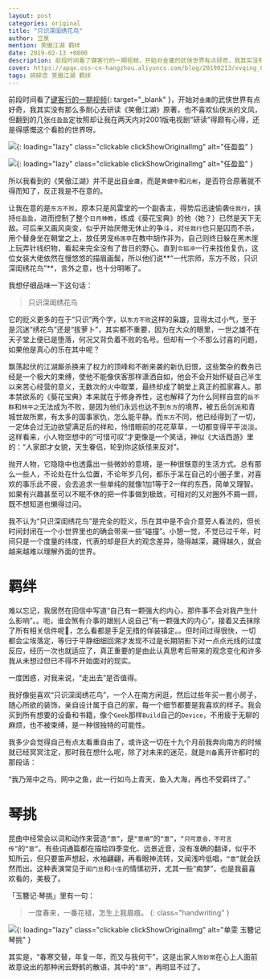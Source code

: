 ```yaml
---
layout: post
categories: original
title: "只识深闺绣花鸟"
author: 立泉
mention: 笑傲江湖 羁绊
date: 2019-02-13 +0800
description: 前段时间看了键客行的一期视频，开始对金庸的武侠世界有点好奇，我其实没有那么多耐心去研读《笑傲江湖》原著，也不喜欢仙侠派的文风，但翻到的几张任盈盈定妆照却让我在两天内对2001版电视剧“研读”得颇有心得，还是得感慨这个看脸的世界呀。
cover: https://apqx.oss-cn-hangzhou.aliyuncs.com/blog/20190213/xvqing_02.jpg
tags: 碎碎念 笑傲江湖 羁绊
---
```


前段时间看了[键客行的一期视频](https://www.bilibili.com/video/av14253687/){: target="_blank" }，开始对`金庸`的武侠世界有点好奇，我其实没有那么多耐心去研读《笑傲江湖》原著，也不喜欢仙侠派的文风，但翻到的几张`任盈盈`定妆照却让我在两天内对2001版电视剧“研读”得颇有心得，还是得感慨这个看脸的世界呀。

![](https://apqx.oss-cn-hangzhou.aliyuncs.com/blog/20190213/xvqing_01.jpg){: loading="lazy" class="clickable clickShowOriginalImg" alt="任盈盈" }

![](https://apqx.oss-cn-hangzhou.aliyuncs.com/blog/20190213/xvqing_02.jpg){: loading="lazy" class="clickable clickShowOriginalImg" alt="任盈盈" }

所以我看到的《笑傲江湖》并不是出自`金庸`，而是`黄健中`和`元彬`，是否符合原著就不得而知了，反正我是不在意的。

让我在意的是`东方不败`，原本只是风雷堂的一个副香主，得势后迅速偷袭`任我行`，挟持`任盈盈`，进而控制了整个`日月神教`，练成《葵花宝典》的他（她？）已然是天下无敌。可后来又画风突变，似乎开始厌倦无休止的争斗，对`任我行`也只是囚而不杀，用个替身坐在朝堂之上，放任男宠`杨莲亭`在教中胡作非为，自己则终日躲在黑木崖上玩弄针线织物，看起来完全没有了昔日的野心。直到`令狐冲`一行来找他复仇，这位女装大佬依然在慢悠悠的描眉画鬓，所以他们说**“一代宗师，东方不败，只识深闺绣花鸟”**，言外之意，也十分明晰了。

我想仔细品味一下这句话：

> 只识深闺绣花鸟

它的贬义更多的在于“只识”两个字，以`东方不败`这样的枭雄，显得太过小气，至于是沉迷“绣花鸟”还是“拔萝卜”，其实都不重要，因为在大众的眼里，一世之雄不在天子堂上便已是堕落，何况又背负着不败的名号。但却有一个不那么讨喜的问题，如果他是真心的乐在其中呢？

飘荡起伏的江湖厮杀换来了权力的顶峰和不断来袭的新仇旧恨，这些繁杂的教务已经是一个极大的束缚，使他不能像侠客那样潇洒自如，他会不会开始怀疑自己半生以来苦心经营的意义，无数次的火中取栗，最终却成了朝堂上真正的孤家寡人。那本禁欲系的《葵花宝典》本来就在于修身养性，这也解释了为什么同样自宫的`岳不群`和`林平之`无法成为不败，是因为他们永远也达不到`东方`的境界，被五岳剑派和青城世故所累，有太多的国事家仇，怎么能平静。而`东方`不同，他已经得到了一切，一定体会过无边欲望满足后的祥和，怜惜眼前的花花草草，一切都变得平平淡淡。这样看来，小人物空想中的“可惜可叹”才更像是一个笑话，神似《大话西游》里的：“人家郎才女貌，天生眷侣，轮到你这妖怪来反对”。

抛开人物，它隐隐中也透露出一些微妙的意境，是一种很惬意的生活方式。总有那么一些人，不论处在什么位置，不论年岁几何，都乐于呆在自己的小圈子里，对喜欢的事乐此不疲，会去追求一些单纯的就像1加1等于2一样的东西，简单又理智。如果有兴趣甚至可以不眠不休的把一件事做到极致，可相对的又对圈外不屑一顾，既不想知道也懒得过问。

我不认为“只识深闺绣花鸟”是完全的贬义，乐在其中是不会介意旁人看法的，但长时间封闭在一个小世界里也的确会带来一些“碰撞”。小憩一觉，不觉已过千年，时间只是一个度量的纬度，代表的却是巨大的观念差异，隐得越深，藏得越久，就会越来越难以理解外面的世界。

# 羁绊

难以忘记，我居然在回信中写道“自己有一颗强大的内心，那件事不会对我产生什么影响”。。呃，谁会煞有介事的跟别人说自己“有一颗强大的内心”，接着又去抹除了所有相关信件呢🙁，怎么看都是手足无措的佯装镇定。。但时间过得很快，一切都会尘埃落定，等归于平静细细回溯才发现不过是长期阴影下对一点点光线的过度反应，经历一次也就适应了，真正重要的是由此认真思考后带来的观念变化和许多我从未想过但已不得不开始面对的现实。

一度困惑，对我来说，“走出去”是否值得。

我好像挺喜欢“只识深闺绣花鸟”，一个人在南方闲逛，然后过些年买一套小房子，随心所欲的装饰，亲自设计属于自己的家，每一个细节都要是我喜欢的样子。我会买到所有想要的设备和书籍，像个`Geek`那样`Build`自己的`Device`，不用疲于无聊的麻烦，也不被束缚，是一种很独特的可能性。

我多少会觉得自己有点太看重自由了，或许这一切在十九个月前我奔向南方的时候就已经冥冥注定，那时我在想什么呢，除了对未来的迷茫，就是`刘备`离开许都时的那段话：

“我乃笼中之鸟，网中之鱼，此一行如鸟上青天，鱼入大海，再也不受羁绊了。”

# 琴挑

昆曲中经常会以词和动作来营造`“意”`，是`“意境”`的`“意”`，`“只可意会，不可言传”`的`“意”`。有些词通篇都在描绘四季变化、远景近音，没有准确的翻译，似乎不知所云，但只要笛声想起，水袖翩翩，再看眼神流转，又闻浅吟低唱，`“意”`就会跃然而出。这种表演常见于`闺门旦`和`小生`的情愫初开，尤其一些“痴梦”，也是我最喜欢看的，美极了。

「玉簪记·琴挑」里有一句：

> 一度春来，一番花褪，怎生上我眉痕。
{: class="handwriting" }

![](https://apqx.oss-cn-hangzhou.aliyuncs.com/blog/20190213/shanwen_yuzanji_2018_thumb.jpg){: loading="lazy" class="clickable clickShowOriginalImg" alt="单雯 玉簪记 琴挑" }

其实是，“春寒交替，年复一年，而又与我何干”，这是出家人`陈妙常`在心上人面前故意说出的那种闲云野鹤的散语，其中的`“意”`，再明显不过了。